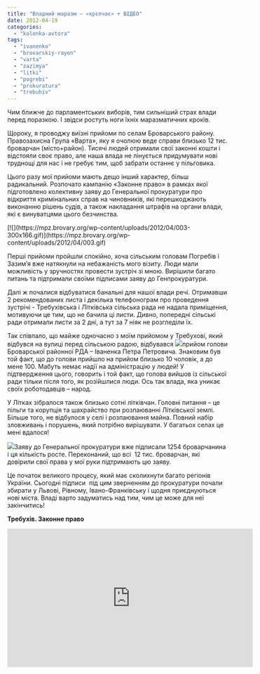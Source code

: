 ```yaml
---
title: "Владний маразм – «крєпчає» + ВІДЕО"
date: 2012-04-19
categories: 
  - "kolonka-avtora"
tags: 
  - "ivanenko"
  - "brovarskiy-rayon"
  - "varta"
  - "zazimya"
  - "litki"
  - "pogrebi"
  - "prokuratura"
  - "trebuhiv"
---
```


Чим ближче до парламентських виборів, тим сильніший страх влади перед поразкою. І звідси ростуть ноги їхніх маразматичних кроків.

Щороку, я проводжу виїзні прийоми по селам Броварського району. Правозахисна Група «Варта», яку я очолюю веде справи близько 12 тис. броварчан (місто+район). Тисячі людей отримали свої законні кошти і відстояли своє право, але наша влада не лінується придумувати нові труднощі для нас і не гребує тим, щоб забрати останнє у пільговика.

Цього разу мої прийоми мають дещо інший характер, більш радикальний. Розпочато кампанію «Законне право» в рамках якої підготовлено колективну заяву до Генеральної прокуратури про відкриття кримінальних справ на чиновників, які перешкоджають виконанню рішень судів, а також накладання штрафів на органи влади, які є винуватцями цього безчинства.

<!--more-->[![](https://mpz.brovary.org/wp-content/uploads/2012/04/003-300x166.gif)](https://mpz.brovary.org/wp-content/uploads/2012/04/003.gif)

Перші прийоми пройшли спокійно, хоча сільським головам Погребів і Зазим’я вже натякнули на небажаність мого візиту. Люди мали можливість у зручностях провести зустріч зі мною. Вирішили багато питань та підтримали своїми підписами заяву до Генпрокуратури.

Далі ж почалися відбуватися банальні для нашої влади речі. Отримавши 2 рекомендованих листа і декілька телефонограм про проведення зустрічі - Требухівська і Літківська сільська рада не надала приміщення, мотивуючи це тим, що не бачила ці листи. Дивно, попередні сільські ради отримали листи за 2 дні, а тут за 7 ніяк не розгледіли їх.

Так співпало, що майже одночасно з моїм прийомом у Требухові, який відбувся на вулиці перед сільською радою, відбувався [![](https://mpz.brovary.org/wp-content/uploads/2012/04/009.jpg)](https://mpz.brovary.org/wp-content/uploads/2012/04/009.jpg)прийом голови Броварської районної РДА – Іваненка Петра Петровича. Знаковим був той факт, що до голови прийшло на прийом близько 10 чоловік, а до мене 100. Мабуть немає надії на адміністрацію у людей! У підтвердження цього, говорить і той факт, що голова вийшов із сільської ради тільки після того, як розійшлися люди. Ось так влада, яка уникає своїх роботодавців – народ.

У Літках зібралося також близько сотні літківчан. Головні питання – це пільги та корупція та шахрайство при розпаюванні Літківської землі. Більше того, не відбулося у селі і розпаювання майна. Повний набір зловживань і порушень, який потрібно вирішувати. У багатьох селах це мені вдалося!

[![](https://mpz.brovary.org/wp-content/uploads/2012/04/058.jpg)](https://mpz.brovary.org/wp-content/uploads/2012/04/058.jpg)Заяву до Генеральної прокуратури вже підписали 1254 броварчанина і ця кількість росте. Переконаний, що всі  12 тис. броварчан, які довірили свої права у мої руки підтримають цю заяву.

Це початок великого процесу, який має сколихнути багато регіонів України. Сьогодні підписи  під цим зверненням до прокуратури почали збирати у Львові, Рівному, Івано-Франківську і щодня приєднуються нові міста. Владі варто задуматись над тим, чим це може для неї закінчитись!

**Требухів. Законне право**

<iframe width="560" height="315" src="http://www.youtube.com/embed/_anyJl-FsWI" frameborder="0" allowfullscreen></iframe>
